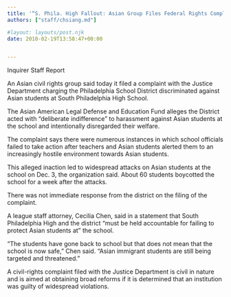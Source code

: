 ```yaml
---
title: '“S. Phila. High Fallout: Asian Group Files Federal Rights Complaint” – Philadelphia Inquirer'
authors: ["staff/chsiang.md"]

#layout: layouts/post.njk
date: 2010-02-19T13:58:47+00:00


---
```


Inquirer Staff Report

An Asian civil rights group said today it filed a complaint with the Justice Department charging the Philadelphia School District discriminated against Asian students at South Philadelphia High School.

The Asian American Legal Defense and Education Fund alleges the District acted with “deliberate indifference” to harassment against Asian students at the school and intentionally disregarded their welfare.

The complaint says there were numerous instances in which school officials failed to take action after teachers and Asian students alerted them to an increasingly hostile environment towards Asian students.

This alleged inaction led to widespread attacks on Asian students at the school on Dec. 3, the organization said. About 60 students boycotted the school for a week after the attacks.

There was not immediate response from the district on the filing of the complaint.

A league staff attorney, Cecilia Chen, said in a statement that South Philadelphia High and the district “must be held accountable for failing to protect Asian students at” the school.

“The students have gone back to school but that does not mean that the school is now safe,” Chen said. “Asian immigrant students are still being targeted and threatened.”

A civil-rights complaint filed with the Justice Department is civil in nature and is aimed at obtaining broad reforms if it is determined that an institution was guilty of widespread violations.
